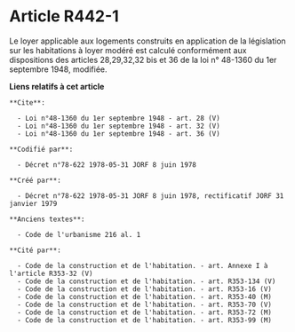 # Article R442-1

Le loyer applicable aux logements construits en application de la législation sur les habitations à loyer modéré est calculé
conformément aux dispositions des articles 28,29,32,32 bis et 36 de la loi n° 48-1360 du 1er septembre 1948, modifiée.

**Liens relatifs à cet article**

	**Cite**:

	  - Loi n°48-1360 du 1er septembre 1948 - art. 28 (V)
	  - Loi n°48-1360 du 1er septembre 1948 - art. 32 (V)
	  - Loi n°48-1360 du 1er septembre 1948 - art. 36 (V)

	**Codifié par**:

	  - Décret n°78-622 1978-05-31 JORF 8 juin 1978

	**Créé par**:

	  - Décret n°78-622 1978-05-31 JORF 8 juin 1978, rectificatif JORF 31 janvier 1979

	**Anciens textes**:

	  - Code de l'urbanisme 216 al. 1

	**Cité par**:

	  - Code de la construction et de l'habitation. - art. Annexe I à l'article R353-32 (V)
	  - Code de la construction et de l'habitation. - art. R353-134 (V)
	  - Code de la construction et de l'habitation. - art. R353-16 (V)
	  - Code de la construction et de l'habitation. - art. R353-40 (M)
	  - Code de la construction et de l'habitation. - art. R353-70 (V)
	  - Code de la construction et de l'habitation. - art. R353-72 (M)
	  - Code de la construction et de l'habitation. - art. R353-99 (M)
